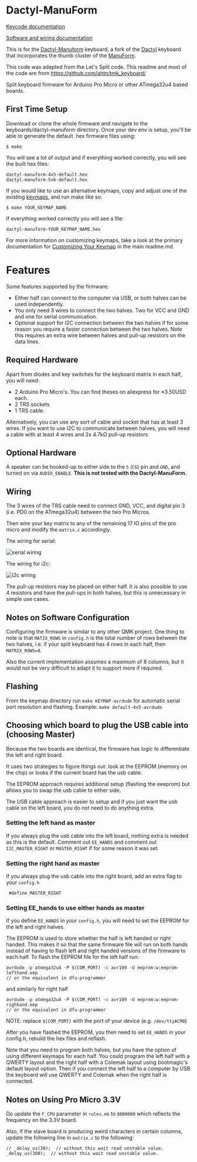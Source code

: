 Dactyl-ManuForm 
======

[Keycode documentation](https://docs.qmk.fm/#/keycodes)

[Software and wiring documentation](https://docs.qmk.fm/#/isp_flashing_guide?id=software-needed)

This is for the [Dactyl-Manuform](https://github.com/tshort/dactyl-keyboard) keyboard, a fork of the [Dactyl](https://github.com/adereth/dactyl-keyboard) keyboard that incorporates the thumb cluster of the [ManuForm](https://github.com/jeffgran/ManuForm).

This code was adapted from the Let's Split code. This readme and most of the code are from https://github.com/ahtn/tmk_keyboard/

Split keyboard firmware for Arduino Pro Micro or other ATmega32u4
based boards.

## First Time Setup

Download or clone the whole firmware and navigate to the keyboards/dactyl-manuform directory. Once your dev env is setup, you'll be able to generate the default .hex firmware files using:

```
$ make 
```

You will see a lot of output and if everything worked correctly, you will see the built hex files:

```
dactyl-manuform-4x5-default.hex
dactyl-manuform-5x6-default.hex
```

If you would like to use an alternative keymaps, copy and adjust one of the existing [keymaps](keymaps/), and run make like so:


```
$ make YOUR_KEYMAP_NAME
```

If everything worked correctly you will see a file:

```
dactyl-manuform-YOUR_KEYMAP_NAME.hex
```

For more information on customizing keymaps, take a look at the primary documentation for [Customizing Your Keymap](/readme.md##customizing-your-keymap) in the main readme.md.


Features
========

Some features supported by the firmware:

* Either half can connect to the computer via USB, or both halves can be used
  independently.
* You only need 3 wires to connect the two halves. Two for VCC and GND and one
  for serial communication.
* Optional support for I2C connection between the two halves if for some
  reason you require a faster connection between the two halves. Note this
  requires an extra wire between halves and pull-up resistors on the data lines.

Required Hardware
-----------------

Apart from diodes and key switches for the keyboard matrix in each half, you
will need:

* 2 Arduino Pro Micro's. You can find theses on aliexpress for ≈3.50USD each.
* 2 TRS sockets
* 1 TRS cable.

Alternatively, you can use any sort of cable and socket that has at least 3
wires. If you want to use I2C to communicate between halves, you will need a
cable with at least 4 wires and 2x 4.7kΩ pull-up resistors

Optional Hardware
-----------------

A speaker can be hooked-up to either side to the `5` (`C6`) pin and `GND`, and turned on via `AUDIO_ENABLE`. **This is not tested with the Dactyl-ManuForm.**

Wiring
------

The 3 wires of the TRS cable need to connect GND, VCC, and digital pin 3 (i.e.
PD0 on the ATmega32u4) between the two Pro Micros.

Then wire your key matrix to any of the remaining 17 IO pins of the pro micro
and modify the `matrix.c` accordingly.

The wiring for serial:

![serial wiring](imgs/split-keyboard-serial-schematic.png)

The wiring for i2c:

![i2c wiring](imgs/split-keyboard-i2c-schematic.png)

The pull-up resistors may be placed on either half. It is also possible
to use 4 resistors and have the pull-ups in both halves, but this is
unnecessary in simple use cases.

Notes on Software Configuration
-------------------------------

Configuring the firmware is similar to any other QMK project. One thing
to note is that `MATIX_ROWS` in `config.h` is the total number of rows between
the two halves, i.e. if your split keyboard has 4 rows in each half, then
`MATRIX_ROWS=8`.

Also the current implementation assumes a maximum of 8 columns, but it would
not be very difficult to adapt it to support more if required.

Flashing
-------
From the keymap directory run `make KEYMAP-avrdude` for automatic serial port resolution and flashing.
Example: `make default-4x5-avrdude`


Choosing which board to plug the USB cable into (choosing Master)
--------
Because the two boards are identical, the firmware has logic to differentiate the left and right board.

It uses two strategies to figure things out: look at the EEPROM (memory on the chip) or looks if the current board has the usb cable.

The EEPROM approach requires additional setup (flashing the eeeprom) but allows you to swap the usb cable to either side.

The USB cable approach is easier to setup and if you just want the usb cable on the left board, you do not need to do anything extra.

### Setting the left hand as master
If you always plug the usb cable into the left board, nothing extra is needed as this is the default. Comment out `EE_HANDS` and comment out `I2C_MASTER_RIGHT` or `MASTER_RIGHT` if for some reason it was set.

### Setting the right hand as master
If you always plug the usb cable into the right board, add an extra flag to your `config.h`
```
 #define MASTER_RIGHT
```

### Setting EE_hands to use either hands as master
If you define `EE_HANDS` in your `config.h`, you will need to set the
EEPROM for the left and right halves.

The EEPROM is used to store whether the
half is left handed or right handed. This makes it so that the same firmware
file will run on both hands instead of having to flash left and right handed
versions of the firmware to each half. To flash the EEPROM file for the left
half run:
```
avrdude -p atmega32u4 -P $(COM_PORT) -c avr109 -U eeprom:w:eeprom-lefthand.eep
// or the equivalent in dfu-programmer

```
and similarly for right half
```
avrdude -p atmega32u4 -P $(COM_PORT) -c avr109 -U eeprom:w:eeprom-righhand.eep
// or the equivalent in dfu-programmer
```

NOTE: replace `$(COM_PORT)` with the port of your device (e.g. `/dev/ttyACM0`)

After you have flashed the EEPROM, you then need to set `EE_HANDS` in your config.h, rebuild the hex files and reflash.

Note that you need to program both halves, but you have the option of using
different keymaps for each half. You could program the left half with a QWERTY
layout and the right half with a Colemak layout using bootmagic's default layout option.
Then if you connect the left half to a computer by USB the keyboard will use QWERTY and Colemak when the
right half is connected.


Notes on Using Pro Micro 3.3V
-----------------------------

Do update the `F_CPU` parameter in `rules.mk` to `8000000` which reflects
the frequency on the 3.3V board.

Also, if the slave board is producing weird characters in certain columns,
update the following line in `matrix.c` to the following:

```
// _delay_us(30);  // without this wait read unstable value.
_delay_us(300);  // without this wait read unstable value.
```
